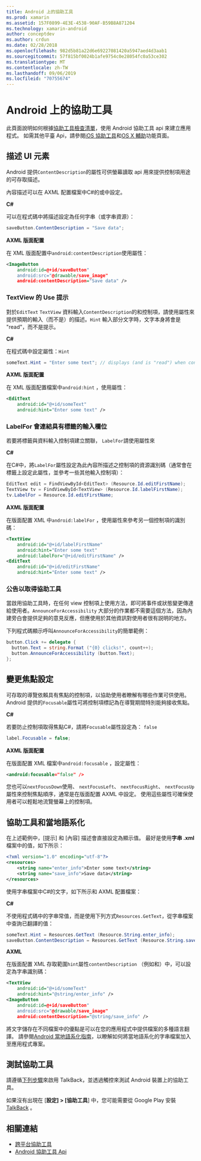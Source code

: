 ```yaml
---
title: Android 上的協助工具
ms.prod: xamarin
ms.assetid: 157F0899-4E3E-4538-90AF-B59B8A871204
ms.technology: xamarin-android
author: conceptdev
ms.author: crdun
ms.date: 02/28/2018
ms.openlocfilehash: 982d5b81a22d6e69227081420a5947aed4d3aab1
ms.sourcegitcommit: 57f815bf0024b1afe9754c0e28054fc0a53ce302
ms.translationtype: MT
ms.contentlocale: zh-TW
ms.lasthandoff: 09/06/2019
ms.locfileid: "70755674"
---
```

# <a name="accessibility-on-android"></a>Android 上的協助工具

此頁面說明如何根據[協助工具檢查清單](~/cross-platform/app-fundamentals/accessibility.md)，使用 Android 協助工具 api 來建立應用程式。
如需其他平臺 Api，請參閱[iOS 協助工具](~/ios/app-fundamentals/accessibility.md)和[OS X 輔助](~/mac/app-fundamentals/accessibility.md)功能頁面。

## <a name="describing-ui-elements"></a>描述 UI 元素

Android 提供`ContentDescription`的屬性可供螢幕讀取 api 用來提供控制項用途的可存取描述。

內容描述可以在 AXML 配置檔案中C#的或中設定。

**C#**

可以在程式碼中將描述設定為任何字串（或字串資源）：

```csharp
saveButton.ContentDescription = "Save data";
```

**AXML 版面配置**

在 XML 版面配置中`android:contentDescription`使用屬性：

```xml
<ImageButton
    android:id=@+id/saveButton"
    android:src="@drawable/save_image"
    android:contentDescription="Save data" />
```

### <a name="use-hint-for-textview"></a>TextView 的 Use 提示

對於`EditText` `TextView` 資料輸入`ContentDescription`的和控制項，請使用屬性來提供預期的輸入（而不是）的描述。`Hint`
輸入部分文字時，文字本身將會是 "read"，而不是提示。

**C#**

在程式碼中設定屬性：`Hint`

```csharp
someText.Hint = "Enter some text"; // displays (and is "read") when control is empty
```

**AXML 版面配置**

在 XML 版面配置檔案中`android:hint` ，使用屬性：

```xml
<EditText
    android:id="@+id/someText"
    android:hint="Enter some text" />
```

### <a name="labelfor-links-input-fields-with-labels"></a>LabelFor 會連結具有標籤的輸入欄位

若要將標籤與資料輸入控制項建立關聯， `LabelFor`請使用屬性來

**C#**

在C#中，將`LabelFor`屬性設定為此內容所描述之控制項的資源識別碼（通常會在標籤上設定此屬性，並參考一些其他輸入控制項）：

```csharp
EditText edit = FindViewById<EditText> (Resource.Id.editFirstName);
TextView tv = FindViewById<TextView> (Resource.Id.labelFirstName);
tv.LabelFor = Resource.Id.editFirstName;
```

**AXML 版面配置**

在版面配置 XML 中`android:labelFor` ，使用屬性來參考另一個控制項的識別碼：

```xml
<TextView
    android:id="@+id/labelFirstName"
    android:hint="Enter some text"
    android:labelFor="@+id/editFirstName" />
<EditText
    android:id="@+id/editFirstName"
    android:hint="Enter some text" />
```

### <a name="announce-for-accessibility"></a>公告以取得協助工具

當啟用協助工具時，在任何 view 控制項上使用方法，即可將事件或狀態變更傳達給使用者。`AnnounceForAccessibility` 大部分的作業都不需要這個方法，因為內建旁白會提供足夠的意見反應，但應使用於其他資訊對使用者很有説明的地方。

下列程式碼顯示呼叫`AnnounceForAccessibility`的簡單範例：

```csharp
button.Click += delegate {
  button.Text = string.Format ("{0} clicks!", count++);
  button.AnnounceForAccessibility (button.Text);
};
```

## <a name="changing-focus-settings"></a>變更焦點設定

可存取的導覽依賴具有焦點的控制項，以協助使用者瞭解有哪些作業可供使用。 Android 提供的`Focusable`屬性可將控制項標記為在導覽期間特別能夠接收焦點。

**C#**

若要防止控制項取得焦點C#，請將`Focusable`屬性設定為： `false`

```csharp
label.Focusable = false;
```

**AXML 版面配置**

在版面配置 XML 檔案中`android:focusable` ，設定屬性：

```xml
<android:focusable="false" />
```

您也可以`nextFocusDown`使用、 `nextFocusLeft`、 `nextFocusRight`、 `nextFocusUp`屬性來控制焦點順序，通常是在版面配置 AXML 中設定。 使用這些屬性可確保使用者可以輕鬆地流覽螢幕上的控制項。

## <a name="accessibility-and-localization"></a>協助工具和當地語系化

在上述範例中，[提示] 和 [內容] 描述會直接設定為顯示值。 最好是使用**字串 .xml**檔案中的值，如下所示：

```xml
<?xml version="1.0" encoding="utf-8"?>
<resources>
    <string name="enter_info">Enter some text</string>
    <string name="save_info">Save data</string>
</resources>
```

使用字串檔案中C#的文字，如下所示和 AXML 配置檔案：

**C#**

不使用程式碼中的字串常值，而是使用下列方式`Resources.GetText`，從字串檔案中查詢已翻譯的值：

```csharp
someText.Hint = Resources.GetText (Resource.String.enter_info);
saveButton.ContentDescription = Resources.GetText (Resource.String.save_info);
```

**AXML**

在版面配置 XML 存取範圍`hint`屬性`contentDescription` （例如和）中，可以設定為字串識別碼：

```xml
<TextView
    android:id="@+id/someText"
    android:hint="@string/enter_info" />
<ImageButton
    android:id=@+id/saveButton"
    android:src="@drawable/save_image"
    android:contentDescription="@string/save_info" />
```

將文字儲存在不同檔案中的優點是可以在您的應用程式中提供檔案的多種語言翻譯。 請參閱[Android 當地語系化指南](~/android/app-fundamentals/localization.md)，以瞭解如何將當地語系化的字串檔案加入至應用程式專案。

## <a name="testing-accessibility"></a>測試協助工具

請遵循[下列步驟](https://developer.android.com/training/accessibility/testing.html#how-to)來啟用 TalkBack，並透過觸控來測試 Android 裝置上的協助工具。

如果沒有出現在 [**設定] > [協助工具**] 中，您可能需要從 Google Play 安裝[TalkBack](https://play.google.com/store/apps/details?id=com.google.android.marvin.talkback) 。

## <a name="related-links"></a>相關連結

- [跨平台協助工具](~/cross-platform/app-fundamentals/accessibility.md)
- [Android 協助工具 Api](https://developer.android.com/guide/topics/ui/accessibility/index.html)
